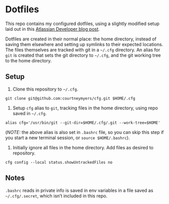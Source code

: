 # Dotfiles

This repo contains my configured dotfiles, using a slightly modified setup laid out in this [Atlassian Developer blog post](https://developer.atlassian.com/blog/2016/02/best-way-to-store-dotfiles-git-bare-repo/).

Dotfiles are created in their normal place: the home directory, instead of saving them elsewhere and setting up symlinks to their expected locations. The files themselves are tracked with git in a `~/.cfg` directory. An alias for `git` is created that sets the git directory to `~/.cfg`, and the git working tree to the home directory.

## Setup
  1. Clone this repository to `~/.cfg`.
  ```
  git clone git@github.com:courtneymyers/cfg.git $HOME/.cfg
  ```

  1. Setup `cfg` alias to `git`, tracking files in the home directory, using repo saved in `~/.cfg`.
  ```
  alias cfg='/usr/bin/git --git-dir=$HOME/.cfg/.git --work-tree=$HOME'
  ```
  (_NOTE:_ the above alias is also set in `.bashrc` file, so you can skip this step if you start a new terminal session, or `source $HOME/.bashrc`).

  1. Initially ignore all files in the home directory. Add files as desired to repository.
  ```
  cfg config --local status.showUntrackedFiles no
  ```

## Notes
`.bashrc` reads in private info is saved in env variables in a file saved as `~/.cfg/.secret`, which isn’t included in this repo.
